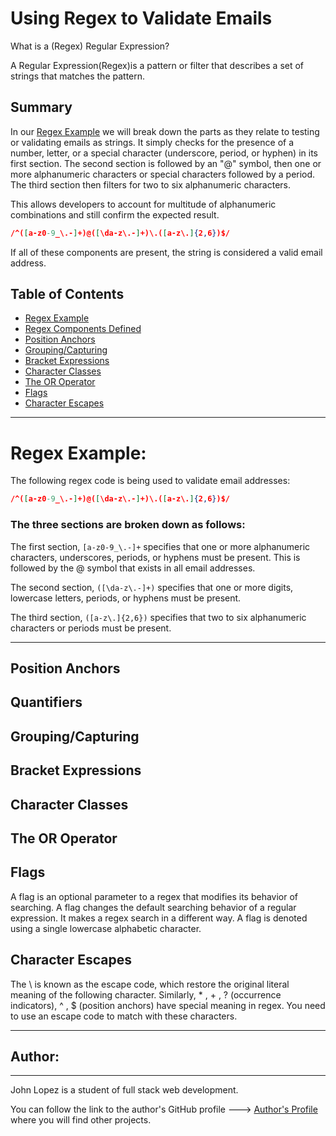 # Using Regex to Validate Emails

What is a (Regex) Regular Expression? 

A Regular Expression(Regex)is a pattern or filter that describes a set of strings that matches the pattern.

## Summary


In our [Regex Example](#regex-example) we will break down the parts as they relate to testing or validating emails as strings. It simply checks for the presence of a number, letter, or a special character (underscore, period, or hyphen) in its first section. The second section is followed by an "@" symbol, then one or more alphanumeric characters or special characters followed by a period. The third section then filters for two to six alphanumeric characters. 

This allows developers to account for multitude of alphanumeric combinations and still confirm the expected result.

```json
/^([a-z0-9_\.-]+)@([\da-z\.-]+)\.([a-z\.]{2,6})$/
```

If all of these components are present, the string is considered a valid email address.

## Table of Contents

- [Regex Example](#Regex-Example)
- [Regex Components Defined](#quantifiers)
- [Position Anchors](#position-anchors)
- [Grouping/Capturing](#grouping-and-capturing)
- [Bracket Expressions](#bracket-expressions)
- [Character Classes](#character-classes)
- [The OR Operator](#the-or-operator)
- [Flags](#flags)
- [Character Escapes](#character-escapes)
---

# Regex Example:
The following regex code is being used to validate email addresses: 
```json
/^([a-z0-9_\.-]+)@([\da-z\.-]+)\.([a-z\.]{2,6})$/
```
### The three sections are broken down as follows:

The first section, ```[a-z0-9_\.-]+``` specifies that one or more alphanumeric characters, underscores, periods, or hyphens must be present. This is followed by the @ symbol that exists in all email addresses.

The second section, ```([\da-z\.-]+)``` specifies that one or more digits, lowercase letters, periods, or hyphens must be present.

The third section, ```([a-z\.]{2,6})``` specifies that two to six alphanumeric characters or periods must be present.

---

## Position Anchors

## Quantifiers

## Grouping/Capturing

## Bracket Expressions

## Character Classes

## The OR Operator

## Flags
A flag is an optional parameter to a regex that modifies its behavior of searching. A flag changes the default searching behavior of a regular expression. It makes a regex search in a different way. A flag is denoted using a single lowercase alphabetic character.

## Character Escapes
The \ is known as the escape code, which restore the original literal meaning of the following character. Similarly, * , + , ? (occurrence indicators), ^ , $ (position anchors) have special meaning in regex. You need to use an escape code to match with these characters.

---
## Author:
---
John Lopez is a student of full stack web development. 

You can follow the link to the author's GitHub profile ---> [Author's Profile](https://github.com/Think-Again-Coder) where you will find other projects. 
